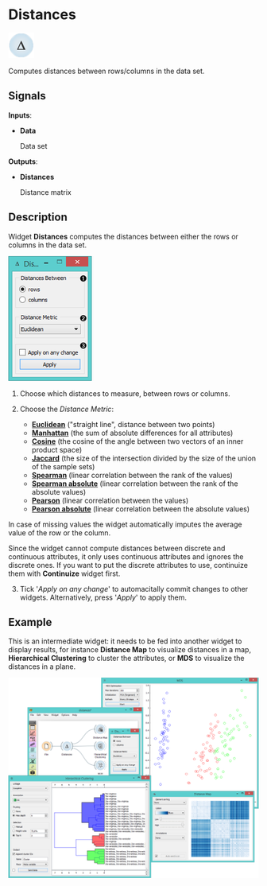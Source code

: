 Distances
=========

![image](icons/distances.png)

Computes distances between rows/columns in the data set.

Signals
-------

**Inputs**:

- **Data**

  Data set

**Outputs**:

- **Distances**

  Distance matrix

Description
-----------

Widget **Distances** computes the distances between either the rows
or columns in the data set.

![Distances Widget](images/Distances-stamped.png)

1. Choose which distances to measure, between rows or columns.

2. Choose the *Distance Metric*:
    - [**Euclidean**](https://en.wikipedia.org/wiki/Euclidean_distance) ("straight line", distance between two points)
    - [**Manhattan**](https://en.wiktionary.org/wiki/Manhattan_distance) (the sum of absolute differences for all attributes)
    - [**Cosine**](https://en.wikipedia.org/wiki/Cosine_similarity) (the cosine of the angle between two vectors of an inner product space)
    - [**Jaccard**](https://en.wikipedia.org/wiki/Jaccard_index) (the size of the intersection divided by the size of the union of the sample sets)
    - [**Spearman**](https://en.wikipedia.org/wiki/Spearman's_rank_correlation_coefficient) (linear correlation between the rank of the values)
    - [**Spearman absolute**](https://en.wikipedia.org/wiki/Spearman's_rank_correlation_coefficient) (linear correlation between the rank of the absolute values)
    - [**Pearson**](https://en.wikipedia.org/wiki/Pearson_product-moment_correlation_coefficient) (linear correlation between the values)
    - [**Pearson absolute**](https://en.wikipedia.org/wiki/Pearson_product-moment_correlation_coefficient) (linear correlation between the absolute values)

  In case of missing values the widget automatically imputes the average value of the row or the column.

  Since the widget cannot compute distances between discrete and
  continuous attributes, it only uses continuous attributes and ignores the discrete ones.
  If you want to put the discrete attributes to use, continuize them
  with **Continuize** widget first.
  
3. Tick '*Apply on any change*' to automacitally commit changes to other widgets. Alternatively, press '*Apply*' to apply them.

Example
-------

This is an intermediate widget: it needs to be fed into another widget to display results,
for instance **Distance Map** to visualize distances in a map, **Hierarchical Clustering** to cluster the attributes,
or **MDS** to visualize the distances in a plane.

<img src="images/DistancesExample.png" alt="image" width="600">
